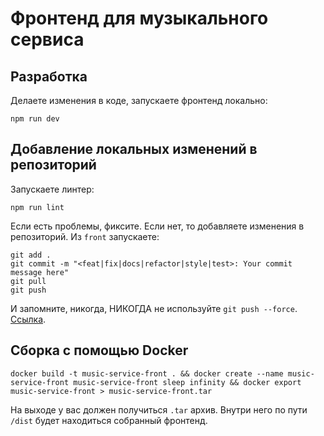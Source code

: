 # Фронтенд для музыкального сервиса

## Разработка

Делаете изменения в коде, запускаете фронтенд локально:

```console
npm run dev
```

## Добавление локальных изменений в репозиторий

Запускаете линтер:

```console
npm run lint
```

Если есть проблемы, фиксите. Если нет, то добавляете изменения в репозиторий. Из `front` запускаете:

```console
git add .
git commit -m "<feat|fix|docs|refactor|style|test>: Your commit message here"
git pull
git push
```

И запомните, никогда, НИКОГДА не используйте `git push --fоrсе`. [Ссылка](https://qna.habr.com/q/625016).

## Сборка с помощью Docker

```console
docker build -t music-service-front . && docker create --name music-service-front music-service-front sleep infinity && docker export music-service-front > music-service-front.tar
```

На выходе у вас должен получиться `.tar` архив. Внутри него по пути `/dist` будет находиться собранный фронтенд.
